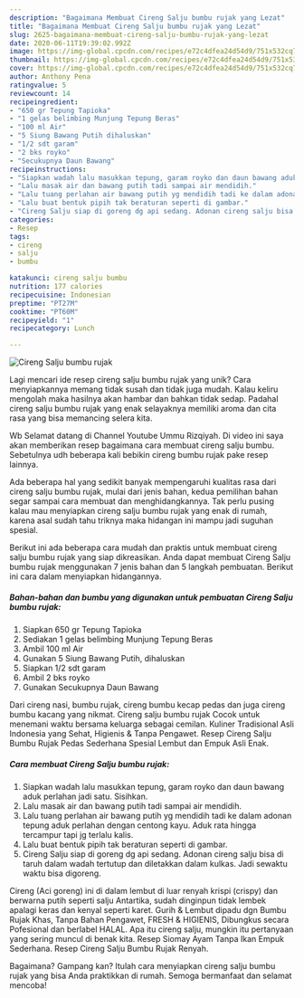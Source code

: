 ```yaml
---
description: "Bagaimana Membuat Cireng Salju bumbu rujak yang Lezat"
title: "Bagaimana Membuat Cireng Salju bumbu rujak yang Lezat"
slug: 2625-bagaimana-membuat-cireng-salju-bumbu-rujak-yang-lezat
date: 2020-06-11T19:39:02.992Z
image: https://img-global.cpcdn.com/recipes/e72c4dfea24d54d9/751x532cq70/cireng-salju-bumbu-rujak-foto-resep-utama.jpg
thumbnail: https://img-global.cpcdn.com/recipes/e72c4dfea24d54d9/751x532cq70/cireng-salju-bumbu-rujak-foto-resep-utama.jpg
cover: https://img-global.cpcdn.com/recipes/e72c4dfea24d54d9/751x532cq70/cireng-salju-bumbu-rujak-foto-resep-utama.jpg
author: Anthony Pena
ratingvalue: 5
reviewcount: 14
recipeingredient:
- "650 gr Tepung Tapioka"
- "1 gelas belimbing Munjung Tepung Beras"
- "100 ml Air"
- "5 Siung Bawang Putih dihaluskan"
- "1/2 sdt garam"
- "2 bks royko"
- "Secukupnya Daun Bawang"
recipeinstructions:
- "Siapkan wadah lalu masukkan tepung, garam royko dan daun bawang aduk perlahan jadi satu. Sisihkan."
- "Lalu masak air dan bawang putih tadi sampai air mendidih."
- "Lalu tuang perlahan air bawang putih yg mendidih tadi ke dalam adonan tepung aduk perlahan dengan centong kayu. Aduk rata hingga tercampur tapi jg terlalu kalis."
- "Lalu buat bentuk pipih tak beraturan seperti di gambar."
- "Cireng Salju siap di goreng dg api sedang. Adonan cireng salju bisa di taruh dalam wadah tertutup dan diletakkan dalam kulkas. Jadi sewaktu waktu bisa digoreng."
categories:
- Resep
tags:
- cireng
- salju
- bumbu

katakunci: cireng salju bumbu 
nutrition: 177 calories
recipecuisine: Indonesian
preptime: "PT27M"
cooktime: "PT60M"
recipeyield: "1"
recipecategory: Lunch

---
```



![Cireng Salju bumbu rujak](https://img-global.cpcdn.com/recipes/e72c4dfea24d54d9/751x532cq70/cireng-salju-bumbu-rujak-foto-resep-utama.jpg)

Lagi mencari ide resep cireng salju bumbu rujak yang unik? Cara menyiapkannya memang tidak susah dan tidak juga mudah. Kalau keliru mengolah maka hasilnya akan hambar dan bahkan tidak sedap. Padahal cireng salju bumbu rujak yang enak selayaknya memiliki aroma dan cita rasa yang bisa memancing selera kita.

Wb Selamat datang di Channel Youtube Ummu Rizqiyah. Di video ini saya akan memberikan resep bagaimana cara membuat cireng salju bumbu. Sebetulnya udh beberapa kali bebikin cireng bumbu rujak pake resep lainnya.

Ada beberapa hal yang sedikit banyak mempengaruhi kualitas rasa dari cireng salju bumbu rujak, mulai dari jenis bahan, kedua pemilihan bahan segar sampai cara membuat dan menghidangkannya. Tak perlu pusing kalau mau menyiapkan cireng salju bumbu rujak yang enak di rumah, karena asal sudah tahu triknya maka hidangan ini mampu jadi suguhan spesial.


Berikut ini ada beberapa cara mudah dan praktis untuk membuat cireng salju bumbu rujak yang siap dikreasikan. Anda dapat membuat Cireng Salju bumbu rujak menggunakan 7 jenis bahan dan 5 langkah pembuatan. Berikut ini cara dalam menyiapkan hidangannya.

<!--inarticleads1-->

##### Bahan-bahan dan bumbu yang digunakan untuk pembuatan Cireng Salju bumbu rujak:

1. Siapkan 650 gr Tepung Tapioka
1. Sediakan 1 gelas belimbing Munjung Tepung Beras
1. Ambil 100 ml Air
1. Gunakan 5 Siung Bawang Putih, dihaluskan
1. Siapkan 1/2 sdt garam
1. Ambil 2 bks royko
1. Gunakan Secukupnya Daun Bawang


Dari cireng nasi, bumbu rujak, cireng bumbu kecap pedas dan juga cireng bumbu kacang yang nikmat. Cireng salju bumbu rujak Cocok untuk menemani waktu bersama keluarga sebagai cemilan. Kuliner Tradisional Asli Indonesia yang Sehat, Higienis &amp; Tanpa Pengawet. Resep Cireng Salju Bumbu Rujak Pedas Sederhana Spesial Lembut dan Empuk Asli Enak. 

<!--inarticleads2-->

##### Cara membuat Cireng Salju bumbu rujak:

1. Siapkan wadah lalu masukkan tepung, garam royko dan daun bawang aduk perlahan jadi satu. Sisihkan.
1. Lalu masak air dan bawang putih tadi sampai air mendidih.
1. Lalu tuang perlahan air bawang putih yg mendidih tadi ke dalam adonan tepung aduk perlahan dengan centong kayu. Aduk rata hingga tercampur tapi jg terlalu kalis.
1. Lalu buat bentuk pipih tak beraturan seperti di gambar.
1. Cireng Salju siap di goreng dg api sedang. Adonan cireng salju bisa di taruh dalam wadah tertutup dan diletakkan dalam kulkas. Jadi sewaktu waktu bisa digoreng.


Cireng (Aci goreng) ini di dalam lembut di luar renyah krispi (crispy) dan berwarna putih seperti salju Antartika, sudah dinginpun tidak lembek apalagi keras dan kenyal seperti karet. Gurih &amp; Lembut dipadu dgn Bumbu Rujak Khas, Tanpa Bahan Pengawet, FRESH &amp; HIGIENIS, Dibungkus secara Pofesional dan berlabel HALAL. Apa itu cireng salju, mungkin itu pertanyaan yang sering muncul di benak kita. Resep Siomay Ayam Tanpa Ikan Empuk Sederhana. Resep Cireng Salju Bumbu Rujak Renyah. 

Bagaimana? Gampang kan? Itulah cara menyiapkan cireng salju bumbu rujak yang bisa Anda praktikkan di rumah. Semoga bermanfaat dan selamat mencoba!
